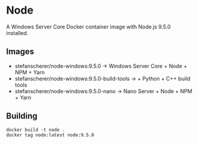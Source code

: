 # Node

A Windows Server Core Docker container image with Node.js 9.5.0 installed.

## Images

- stefanscherer/node-windows:9.5.0 -> Windows Server Core + Node + NPM + Yarn
- stefanscherer/node-windows:9.5.0-build-tools -> + Python + C++ build tools
- stefanscherer/node-windows:9.5.0-nano -> Nano Server + Node + NPM + Yarn

## Building

```
docker build -t node .
docker tag node:latest node:9.5.0
```
